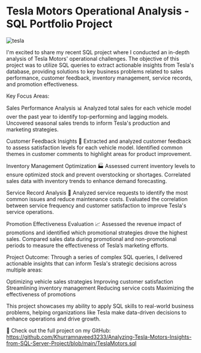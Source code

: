 # Tesla Motors Operational Analysis - SQL Portfolio Project

![tesla](https://github.com/user-attachments/assets/ba159cda-168d-47af-a3b7-bbb433ea7f35)

I'm excited to share my recent SQL project where I conducted an in-depth analysis of Tesla Motors' operational challenges. The objective of this project was to utilize SQL queries to extract actionable insights from Tesla's database, providing solutions to key business problems related to sales performance, customer feedback, inventory management, service records, and promotion effectiveness.

Key Focus Areas:

Sales Performance Analysis 📊
Analyzed total sales for each vehicle model over the past year to identify top-performing and lagging models.
Uncovered seasonal sales trends to inform Tesla's production and marketing strategies.

Customer Feedback Insights 💬
Extracted and analyzed customer feedback to assess satisfaction levels for each vehicle model.
Identified common themes in customer comments to highlight areas for product improvement.

Inventory Management Optimization 🏭
Assessed current inventory levels to ensure optimized stock and prevent overstocking or shortages.
Correlated sales data with inventory trends to enhance demand forecasting.

Service Record Analysis 🔧
Analyzed service requests to identify the most common issues and reduce maintenance costs.
Evaluated the correlation between service frequency and customer satisfaction to improve Tesla's service operations.

Promotion Effectiveness Evaluation 📈
Assessed the revenue impact of promotions and identified which promotional strategies drove the highest sales.
Compared sales data during promotional and non-promotional periods to measure the effectiveness of Tesla’s marketing efforts.

Project Outcome:
Through a series of complex SQL queries, I delivered actionable insights that can inform Tesla's strategic decisions across multiple areas:

Optimizing vehicle sales strategies
Improving customer satisfaction
Streamlining inventory management
Reducing service costs
Maximizing the effectiveness of promotions

This project showcases my ability to apply SQL skills to real-world business problems, helping organizations like Tesla make data-driven decisions to enhance operations and drive growth.

🔗 Check out the full project on my GitHub: 
https://github.com/Khurramnaveed3233/Analyzing-Tesla-Motors-Insights-from-SQL-Server-Project/blob/main/TeslaMotors.sql
